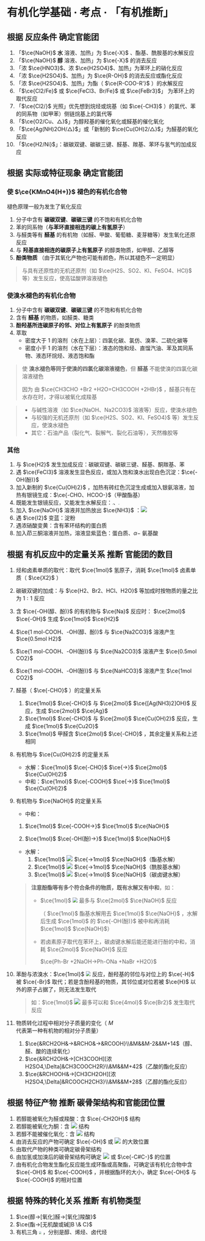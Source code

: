# 有机化学基础 · 考点 · 「有机推断」

## 根据 反应条件 确定官能团

1. 「$\ce{NaOH}$ **水** 溶液、加热」为 $\ce{-X}$ 、酯基、酰胺基的水解反应
2. 「$\ce{NaOH}$ **醇** 溶液、加热」为 $\ce{-X}$ 的消去反应
3. 「浓 $\ce{HNO3}$、浓 $\ce{H2SO4}$、加热」为苯环上的硝化反应
4. 「浓 $\ce{H2SO4}$、加热」为 $\ce{R-OH}$ 的消去反应或酯化反应
5. 「浓 $\ce{H2SO4}$、加热」为酯（ $\ce{R-COO-R'}$ ）的水解反应
6. 「$\ce{Cl2/Fe}$ 或 $\ce{FeCl3、Br/Fe}$ 或 $\ce{FeBr3}$」 为苯环上的取代反应
7. 「$\ce{Cl2/}$ 光照」优先想到烷烃或烷基（如 $\ce{-CH3}$ ）的氯代、苯的同系物（如甲苯）侧链烷基上的氯代等
8. 「$\ce{O2/Cu、△}$」为醇羟基的催化氧化或醛基的催化氧化
9. 「$\ce{Ag(NH)2OH/△}$」或「新制的 $\ce{Cu(OH)2/△}$」为醛基的氧化反应
10. 「$\ce{H2/Ni}$」：碳碳双键、碳碳三键、醛基、羰基、苯环与氢气的加成反应

## 根据 实际或特征现象 确定官能团

### 使 $\ce{KMnO4(H+)}$ 褪色的有机化合物

褪色原理一般为发生了氧化反应

1. 分子中含有 **碳碳双键**、**碳碳三键** 的不饱和有机化合物
2. 苯的同系物（**与苯环直接相连的碳上有氢原子**）
3. 与醛类等有 **醛基** 的有机物（如醛、甲酸、葡萄糖、麦芽糖等）发生氧化还原反应
4. 与 **羟基直接相连的碳原子上有氢原子** 的醇类物质，如甲醇、乙醇等
5. **酚类物质** （由于其氧化产物也可能有颜色，所以其褪色不一定明显）

> 与具有还原性的无机还原剂（如 $\ce{H2S、SO2、KI、FeSO4、HCl}$ 等）发生反应，使高锰酸钾溶液褪色

### 使溴水褪色的有机化合物

1. 分子中含有 **碳碳双键**、**碳碳三键** 的不饱和有机化合物
2. 含有 **醛基** 的物质，如醛类、糖类
3. **酚羟基所连碳原子的邻、对位上有氢原子** 的酚类物质
5. 萃取
    - 密度大于 1 的溶剂（水在上层）：四氯化碳、氯仿、溴苯、二硫化碳等
    - 密度小于 1 的溶剂（水在下层）：液态的饱和烃、直馏汽油、苯及其同系物、液态环烷烃、液态饱和酯

> 使 **溴水褪色等同于使溴的四氯化碳溶液褪色**，但 **醛基** 不能使溴的四氯化碳溶液褪色
>
> 因为 由 $\ce{CH3CHO +Br2 +H2O=CH3COOH +2HBr}$ ，醛基只有在水存在时，才得以被氧化成羧基

> - 与碱性溶液（如 $\ce{NaOH、Na2CO3}$ 溶液等）反应，使溴水褪色
> - 与较强的无机还原剂（如 $\ce{H2S、SO2、KI、FeSO4}$ 等）发生反应，使溴水褪色
> - 其它：石油产品（裂化气、裂解气、裂化石油等），天然橡胶等


### 其他

1. 与 $\ce{H2}$ 发生加成反应：碳碳双键、碳碳三键、醛基、酮羰基、苯
2. 遇 $\ce{FeCl3}$ 溶液发生显色反应，或加入饱和溴水出现白色沉淀：$\ce{-OH(酚)}$
3. 加入新制的 $\ce{Cu(OH)2}$ ，加热有砖红色沉淀生成或加入银氨溶液，加热有银镜生成：$\ce{-CHO、HCOO-}$（甲酸酯基）
4. 既能发生银镜反应，又能发生水解反应：<img src="./images/K-2.9.svg" style="zoom:15%;" />、<img src="./images/K-2.10.svg" style="zoom:15%;"/>
5. 加入 $\ce{NaOH}$ 溶液并加热放出 $\ce{NH3}$ ：<img src="./images/K-2.1.svg"/>
6. 遇 $\ce{I2}$ 变蓝：淀粉
7. 遇浓硝酸变黄：含有苯环结构的蛋白质
12. 加入茚三酮溶液并加热，溶液显紫蓝色：蛋白质、$α-$ 氨基酸

## 根据 有机反应中的定量关系 推断 官能团的数目

1. 烃和卤素单质的取代：取代 $\ce{1mol}$ 氢原子，消耗 $\ce{1mol}$ 卤素单质（ $\ce{X2}$ ）

2. 碳碳双键的加成：与 $\ce{H2、Br2、HCl、H2O}$ 等加成时按物质的量之比为 $1:1$ 反应

3. 含 $\ce{-OH(醇、酚)}$ 的有机物与 $\ce{Na}$ 反应时： $\ce{2mol}$  $\ce{-OH}$ 生成 $\ce{1mol}$  $\ce{H2}$ 

4. $\ce{1 mol-COOH、-OH(醇、酚)}$ 与 $\ce{Na2CO3}$ 溶液产生 $\ce{0.5mol H2}$

5. $\ce{1 mol-COOH、-OH(酚)}$ 与 $\ce{Na2CO3}$ 溶液产生 $\ce{0.5mol CO2}$

6. $\ce{1 mol-COOH、-OH(酚)}$ 与 $\ce{NaHCO3}$ 溶液产生 $\ce{1mol CO2}$

7. 醛基（ $\ce{-CHO}$ ）的定量关系
    1. $\ce{1mol}$ $\ce{-CHO}$ 与 $\ce{2mol}$ $\ce{[Ag(NH3)2]OH}$ 反应，生成 $\ce{2mol}$  $\ce{Ag}$
    2. $\ce{1mol}$ $\ce{-CHO}$ 与 $\ce{2mol}$ $\ce{Cu(OH)2}$ 反应，生成 $\ce{1mol}$ $\ce{Cu2O}$
    3. $\ce{1mol}$ 甲醛含 $\ce{2mol}$ $\ce{-CHO}$ ，其余定量关系和上述相同

8. 有机物与 $\ce{Cu(OH)2}$ 的定量关系

    - 水解：$\ce{1mol}$ $\ce{-CHO}$ $\ce{->}$ $\ce{2mol}$  $\ce{Cu(OH)2}$ 
    - 中和：$\ce{1mol}$ $\ce{-COOH}$ $\ce{->}$ $\ce{1mol}$  $\ce{Cu(OH)2}$ 

9. 有机物与 $\ce{NaOH}$ 的定量关系

    - 中和：
     1. $\ce{1mol}$ $\ce{-COOH->}$ $\ce{1mol}$ $\ce{NaOH}$

     2. $\ce{1mol}$ $\ce{-OH(酚)->}$ $\ce{1mol}$ $\ce{NaOH}$


      - 水解：
        1. $\ce{1mol}$ <img src="./images/5.38.svg" /> $\ce{→1mol}$ $\ce{NaOH}$（酯基水解）
        2. $\ce{1mol}$ <img src="./images/K-2.2.svg" /> $\ce{→1mol}$ $\ce{NaOH}$（酰胺基水解）
        3. $\ce{1mol}$ <img src="images/5.32.svg" /> $\ce{→1mol}$ $\ce{NaOH}$（碳卤键水解）


    > **注意酚酯等有多个符合条件的物质，既有水解又有中和**，如：
    >
    > - $\ce{1mol}$ <img src="./images/K-2.3.svg" style="zoom:80%;"/> 最多与 $\ce{2mol}$ $\ce{NaOH}$ 反应
    >
    >   （ $\ce{1mol}$ 酯基水解用去 $\ce{1mol}$ $\ce{NaOH}$ ，水解后生成 $\ce{1mol}$ 的 $\ce{-OH(酚)}$ 被中和再消耗 $\ce{1mol}$ $\ce{NaOH}$）
    >
    > - 若卤素原子取代在苯环上，碳卤键水解后能还能进行酚的中和，消耗 $\ce{2mol}$ $\ce{NaOH}$ 反应
    >
    >   $\ce{Ph-Br +2NaOH->Ph-ONa +NaBr +H2O}$

10. 苯酚与浓溴水：$\ce{1mol}$ <img src="./images/K-2.4.svg" style="zoom:80%;"/> 反应，酚羟基的邻位与对位上的 $\ce{-H}$ 被 $\ce{-Br}$ 取代；若是含酚羟基的物质，其邻位或对位若被 $\ce{H}$ 以外的原子占据了，则无法发生取代

    > 如：$\ce{1mol}$ <img src="./images/K-2.5.svg" style="zoom:100%;"/> 最多可以和 $\ce{4mol}$  $\ce{Br2}$ 发生取代反应

11. 物质转化过程中相对分子质量的变化（ $M$ 代表第一种有机物的相对分子质量）

    1. $\ce{&RCH2OH&->&RCHO&->&RCOOH}\\&M&&M-2&&M+14$（醇、醛、酸的连续氧化）
    2. $\ce{&RCH2OH&->[CH3COOH][浓 H2SO4,\Delta]&CH3COOCH2R}\\&M&&M+42$（乙酸的酯化反应）
    3. $\ce{&RCHOOH&->[CH3CH2OH][浓 H2SO4,\Delta]&RCOOCH2CH3}\\&M&&M+28$（乙醇的酯化反应）

## 根据 特征产物 推断 碳骨架结构和官能团位置

1. 若醇能被氧化为醛或羧酸：含 $\ce{-CH2OH}$ 结构
2. 若醇能被氧化为酮：含 <img src="./images/K-2.6.svg"/> 结构
3. 若醇不能被催化氧化：含 <img src="./images/K-2.7.svg"/> 结构
4. 由消去反应的产物可确定 $\ce{-OH}$ 或 <img src="./images/5.32.svg"/> 的大致位置
5. 由取代产物的种类可确定碳骨架结构
6. 由加氢或加溴后的碳骨架结构可确定 <img src="./images/3.8.svg"/> 或 $\ce{-C#C-}$ 的位置
7. 由有机化合物发生酯化反应能生成环酯或高聚酯，可确定该有机化合物中含 $\ce{-OH}$ 和  $\ce{-COOH}$  ，并根据酯环的大小，确定 $\ce{-OH}$ 与 $\ce{-COOH}$ 的相对位置

## 根据 特殊的转化关系 推断 有机物类型

1. $\ce{醇->[氧化]醛->[氧化]羧酸}$
2. $\ce{酯->[无机酸或碱]B \& C}$
3. 有机三角 <img src="./images/K-2.8.svg" style="zoom:40%;"/> ，分别是醇、烯烃、卤代烃

